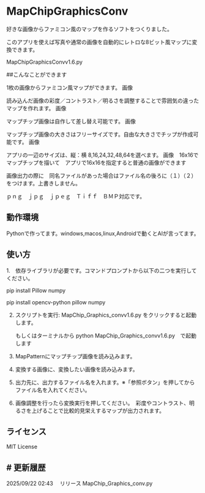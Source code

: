 # MapChipGraphicsConv

好きな画像からファミコン風のマップを作るソフトをつくりました。

このアプリを使えば写真や通常の画像を自動的にレトロな8ビット風マップに変換できます。

MapChipGraphicsConvv1.6.py


##こんなことができます


1枚の画像からファミコン風マップができます。
画像

読み込んだ画像の彩度／コントラスト／明るさを調整することで雰囲気の違ったマップを作れます。
画像

マップチップ画像は自作して差し替え可能です。
画像

マップチップ画像の大きさはフリーサイズです。自由な大きさでチップが作成可能です。
画像

アプリの一辺のサイズは、縦：横 8,16,24,32,48,64を選べます。
画像　16x16でマップチップを描いて　アプリで16x16を指定すると普通の画像ができます

画像出力の際に　同名ファイルがあった場合はファイル名の後ろに（１）（２）をつけます。上書きしません。


ｐｎｇ　ｊｐｇ　ｊｐｅｇ　Ｔｉｆｆ　ＢＭＰ対応です。


## 動作環境
Pythonで作ってます。windows,macos,linux,Androidで動くとAIが言ってます。

## 使い方

1.　依存ライブラリが必要です。コマンドプロンプトから以下の二つを実行してください。

pip install Pillow numpy


pip install opencv-python pillow numpy


2. スクリプトを実行:
    MapChip_Graphics_convv1.6.py  をクリックすると起動します。

   もしくはターミナルから
	python MapChip_Graphics_convv1.6.py　で起動します

3. MapPatternにマップチップ画像を読み込みます。

4. 変換する画像に、変換したい画像を読み込みます。

5. 出力先に、出力するファイル名を入れます。※「参照ボタン」を押してからファイル名を入れてください。

6. 画像調整を行ったら変換実行を押してください。　彩度やコントラスト、明るさを上げることで比較的見栄えするマップが出力されます。


## ライセンス
MIT License


## # 更新履歴


2025/09/22 02:43
　リリース MapChip_Graphics_conv.py　




